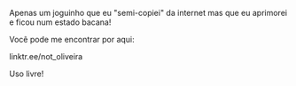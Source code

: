 Apenas um joguinho que eu "semi-copiei" da internet mas que eu aprimorei e ficou num estado bacana!

Você pode me encontrar por aqui:

linktr.ee/not_oliveira

Uso livre!